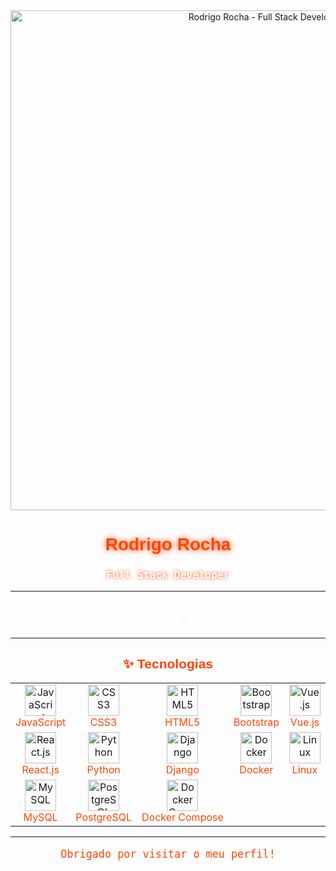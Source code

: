 <div align="center">
  <img src="https://github.com/user-attachments/assets/2e2d1498-76e4-4351-afdc-8a6aa76287a4" alt="Rodrigo Rocha - Full Stack Developer" width="800">

  <h1 style="color: #FF4500; font-family: 'Orbitron', sans-serif; text-shadow: 0 0 10px #FF4500;">
    Rodrigo Rocha
  </h1>

  <h3 style="color: #FFFFFF; font-family: 'Roboto Mono', monospace; text-shadow: 0 0 5px #FF4500;">
    Full Stack Developer
  </h3>
</div>

---

<div align="center">
  <p style="color: #FFFFFF; font-family: 'Roboto Mono', monospace; font-size: 1.2em;">
    Bem-vindo ao meu perfil GitHub! Explore minhas habilidades e tecnologias demonstradas abaixo.
  </p>
</div>

---

## <div align="center"><span style="color: #FF4500; font-family: 'Orbitron', sans-serif;">✨ Tecnologias </span></div>

<div align="center">
  <table>
    <tr>
      <td align="center">
        <img src="https://cdn.jsdelivr.net/gh/devicons/devicon/icons/javascript/javascript-original.svg" alt="JavaScript" width="50" height="50"/>
        <br><span style="color: #FF4500;">JavaScript</span>
      </td>
      <td align="center">
        <img src="https://cdn.jsdelivr.net/gh/devicons/devicon/icons/css3/css3-original.svg" alt="CSS3" width="50" height="50"/>
        <br><span style="color: #FF4500;">CSS3</span>
      </td>
      <td align="center">
        <img src="https://cdn.jsdelivr.net/gh/devicons/devicon/icons/html5/html5-original.svg" alt="HTML5" width="50" height="50"/>
        <br><span style="color: #FF4500;">HTML5</span>
      </td>
      <td align="center">
        <img src="https://cdn.jsdelivr.net/gh/devicons/devicon/icons/bootstrap/bootstrap-original.svg" alt="Bootstrap" width="50" height="50"/>
        <br><span style="color: #FF4500;">Bootstrap</span>
      </td>
      <td align="center">
        <img src="https://cdn.jsdelivr.net/gh/devicons/devicon/icons/vuejs/vuejs-original.svg" alt="Vue.js" width="50" height="50"/>
        <br><span style="color: #FF4500;">Vue.js</span>
      </td>
    </tr>
    <tr>
      <td align="center">
        <img src="https://cdn.jsdelivr.net/gh/devicons/devicon/icons/react/react-original.svg" alt="React.js" width="50" height="50"/>
        <br><span style="color: #FF4500;">React.js</span>
      </td>
      <td align="center">
        <img src="https://cdn.jsdelivr.net/gh/devicons/devicon/icons/python/python-original.svg" alt="Python" width="50" height="50"/>
        <br><span style="color: #FF4500;">Python</span>
      </td>
      <td align="center">
        <img src="https://cdn.jsdelivr.net/gh/devicons/devicon/icons/django/django-plain.svg" alt="Django" width="50" height="50"/>
        <br><span style="color: #FF4500;">Django</span>
      </td>
      <td align="center">
        <img src="https://cdn.jsdelivr.net/gh/devicons/devicon/icons/docker/docker-original.svg" alt="Docker" width="50" height="50"/>
        <br><span style="color: #FF4500;">Docker</span>
      </td>
      <td align="center">
        <img src="https://cdn.jsdelivr.net/gh/devicons/devicon/icons/linux/linux-original.svg" alt="Linux" width="50" height="50"/>
        <br><span style="color: #FF4500;">Linux</span>
      </td>
    </tr>
    <tr>
      <td align="center">
        <img src="https://cdn.jsdelivr.net/gh/devicons/devicon/icons/mysql/mysql-original.svg" alt="MySQL" width="50" height="50"/>
        <br><span style="color: #FF4500;">MySQL</span>
      </td>
      <td align="center">
        <img src="https://cdn.jsdelivr.net/gh/devicons/devicon/icons/postgresql/postgresql-original.svg" alt="PostgreSQL" width="50" height="50"/>
        <br><span style="color: #FF4500;">PostgreSQL</span>
      </td>
      <td align="center">
        <img src="https://cdn.jsdelivr.net/gh/devicons/devicon/icons/docker/docker-original-wordmark.svg" alt="Docker Compose" width="50" height="50"/>
        <br><span style="color: #FF4500;">Docker Compose</span>
      </td>
    </tr>
  </table>
</div>

---

<p align="center" style="color: #FF4500; font-family: 'Roboto Mono', monospace; font-size: 1.2em;">
  Obrigado por visitar o meu perfil!
</p>
